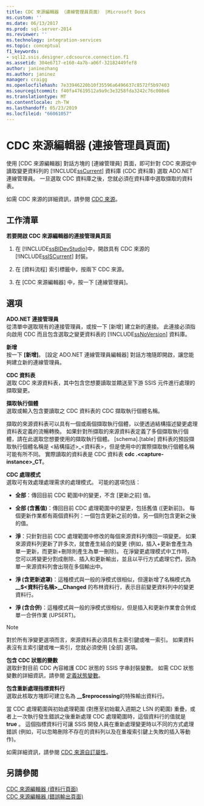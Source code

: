 ```yaml
---
title: CDC 來源編輯器 （連線管理員頁面） |Microsoft Docs
ms.custom: ''
ms.date: 06/13/2017
ms.prod: sql-server-2014
ms.reviewer: ''
ms.technology: integration-services
ms.topic: conceptual
f1_keywords:
- sql12.ssis.designer.cdcsource.connection.f1
ms.assetid: 304e6717-e160-4a7b-a06f-32182449fef8
author: janinezhang
ms.author: janinez
manager: craigg
ms.openlocfilehash: 7e33946220b10f35596a6496637c8572f5b97403
ms.sourcegitcommit: f40fa47619512a9a9c3e3258fda3242c76c008e6
ms.translationtype: MT
ms.contentlocale: zh-TW
ms.lasthandoff: 05/23/2019
ms.locfileid: "66061057"
---
```

# <a name="cdc-source-editor-connection-manager-page"></a>CDC 來源編輯器 (連接管理員頁面)
  使用 [CDC 來源編輯器] 對話方塊的 [連線管理員] 頁面，即可針對 CDC 來源從中讀取變更資料列的 [!INCLUDE[ssCurrent](../includes/sscurrent-md.md)] 資料庫 (CDC 資料庫) 選取 ADO.NET 連線管理員。 一旦選取 CDC 資料庫之後，您就必須在資料庫中選取擷取的資料表。  
  
 如需 CDC 來源的詳細資訊，請參閱 [CDC 來源](data-flow/cdc-source.md)。  
  
## <a name="task-list"></a>工作清單  
 **若要開啟 CDC 來源編輯器的連接管理員頁面**  
  
1.  在 [!INCLUDE[ssBIDevStudio](../includes/ssbidevstudio-md.md)]中，開啟具有 CDC 來源的 [!INCLUDE[ssISCurrent](../includes/ssiscurrent-md.md)] 封裝。  
  
2.  在 [資料流程] 索引標籤中，按兩下 CDC 來源。  
  
3.  在 [CDC 來源編輯器] 中，按一下 [連線管理員]。  
  
## <a name="options"></a>選項  
 **ADO.NET 連接管理員**  
 從清單中選取現有的連接管理員，或按一下 [新增] 建立新的連接。 此連接必須指向啟用 CDC 而且包含選取之變更資料表的 [!INCLUDE[ssNoVersion](../includes/ssnoversion-md.md)] 資料庫。  
  
 **新增**  
 按一下 **[新增]**。 [設定 ADO.NET 連線管理員編輯器] 對話方塊隨即開啟，讓您能夠建立新的連線管理員。  
  
 **CDC 資料表**  
 選取 CDC 來源資料表，其中包含您想要讀取並饋送至下游 SSIS 元件進行處理的擷取變更。  
  
 **擷取執行個體**  
 選取或輸入包含要讀取之 CDC 資料表的 CDC 擷取執行個體名稱。  
  
 擷取的來源資料表可以具有一個或兩個擷取執行個體，以便透過結構描述變更處理資料表定義的流暢轉換。 如果針對所擷取的來源資料表定義了多個擷取執行個體，請在此選取您想要使用的擷取執行個體。 [schema].[table] 資料表的預設擷取執行個體名稱是 \<結構描述>_\<資料表>，但是使用中的實際擷取執行個體名稱可能有所不同。 實際讀取的資料表是 CDC 資料表 **cdc .\<capture-instance>_CT**。  
  
 **CDC 處理模式**  
 選取可有效處理處理需求的處理模式。 可能的選項包括：  
  
-   **全部**：傳回目前 CDC 範圍中的變更，不含 [更新之前] 值。  
  
-   **全部 (含舊值)**：傳回目前 CDC 處理範圍中的變更，包括舊值 ([更新前])。 每個更新作業都有兩個資料列：一個包含更新之前的值，另一個則包含更新之後的值。  
  
-   **淨**：只針對目前 CDC 處理範圍中修改的每個來源資料列傳回一項變更。 如果來源資料列更新了許多次，就會產生結合的變更 (例如，插入+更新會產生為單一更新，而更新+刪除則產生為單一刪除)。 在淨變更處理模式中工作時，您可以將變更分割成刪除、插入和更新輸出，並且以平行方式處理它們，因為單一來源資料列會出現在多個輸出中。  
  
-   **淨 (含更新遮罩)**：這種模式與一般的淨模式很相似，但還新增了名稱模式為 **__$\<資料行名稱>\__Changed** 的布林資料行，表示目前變更資料列中的變更資料行。  
  
-   **淨 (含合併)**：這種模式與一般的淨模式很相似，但是插入和更新作業會合併成單一合併作業 (UPSERT)。  
  
> [!NOTE]  
>  對於所有淨變更選項而言，來源資料表必須具有主索引鍵或唯一索引。 如果資料表沒有主索引鍵或唯一索引，您就必須使用 [全部] 選項。  
  
 **包含 CDC 狀態的變數**  
 選取針對目前 CDC 內容維護 CDC 狀態的 SSIS 字串封裝變數。 如需 CDC 狀態變數的詳細資訊，請參閱 [定義狀態變數](data-flow/define-a-state-variable.md)。  
  
 **包含重新處理指標資料行**  
 選取此核取方塊即可建立名為 **__$reprocessing**的特殊輸出資料行。  
  
 當 CDC 處理範圍與初始處理範圍 (對應至初始載入週期之 LSN 的範圍) 重疊，或者上一次執行發生錯誤之後重新處理 CDC 處理範圍時，這個資料行的值就是 **true** 。 這個指標資料行可讓 SSIS 開發人員在重新處理變更時以不同的方式處理錯誤 (例如，可以忽略刪除不存在的資料列以及在重複索引鍵上失敗的插入等動作)。  
  
 如需詳細資訊，請參閱 [CDC 來源自訂屬性](data-flow/cdc-source-custom-properties.md)。  
  
## <a name="see-also"></a>另請參閱  
 [CDC 來源編輯器 &#40;資料行頁面&#41;](../../2014/integration-services/cdc-source-editor-columns-page.md)   
 [CDC 來源編輯器 &#40;錯誤輸出頁面&#41;](../../2014/integration-services/cdc-source-editor-error-output-page.md)  
  
  
